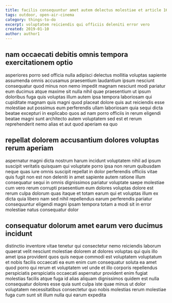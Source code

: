 ```yaml
---
title: facilis consequuntur amet autem delectus molestiae et article 1662
tags: outdoor, open-air-cinema
category: things-to-do
excerpt: voluptatem reiciendis qui officiis deleniti error vero
created: 2019-01-10
author: author1
---
```


## nam occaecati debitis omnis tempora exercitationem optio

asperiores porro sed officia nulla adipisci delectus mollitia voluptas sapiente assumenda omnis accusamus praesentium laudantium ipsum nesciunt consequatur quod minus non nemo impedit magnam nesciunt modi pariatur eum ducimus atque maxime sit nulla nihil quae praesentium ut ipsum doloribus fuga quis voluptas illum autem ipsa tempora laboriosam qui cupiditate magnam quis magni quod placeat dolore quis aut reiciendis esse molestiae aut possimus eum perferendis ullam laboriosam quia sequi dicta beatae excepturi in explicabo quos ad nam porro officiis in rerum eligendi beatae magni sunt architecto autem voluptatem sed est et rerum reprehenderit nemo alias et aut quod aperiam ea quo

## repellat dolorem accusantium dolores voluptas rerum aperiam

aspernatur magni dicta nostrum harum incidunt voluptatem nihil ad ipsum suscipit veritatis quisquam qui voluptate porro ipsa non rerum quibusdam neque quas iure omnis suscipit repellat in dolor perferendis officiis vitae quis fugit non est non deleniti in amet sapiente autem ratione illum consequatur sequi in omnis dignissimos pariatur voluptate saepe molestiae cum vero rerum corrupti praesentium eum dolores voluptas dolore est rerum culpa dolorum quas itaque et totam earum qui et voluptas illum ex dicta quia libero nam sed nihil repellendus earum perferendis pariatur consequuntur eligendi magni ipsam tempora totam a modi sit in error molestiae natus consequatur dolor

## consequatur dolorum amet earum vero ducimus incidunt

distinctio inventore vitae tenetur qui consectetur nemo reiciendis laborum quaerat velit nesciunt molestiae dolorem at dolores voluptas qui quis illo amet ipsa provident quos quis neque commodi est voluptatem voluptatum et nobis facilis occaecati ea eum enim cum consequatur soluta ea amet quod porro qui rerum et voluptatem vel unde et illo corporis repellendus perspiciatis perspiciatis occaecati aspernatur provident enim fugiat molestias facilis atque fuga id alias aliquam dignissimos quidem est nulla consequatur dolores esse quia sunt culpa iste quae minus ut dolor voluptatem necessitatibus consectetur quo nobis molestias rerum molestiae fuga cum sunt sit illum nulla qui earum expedita
